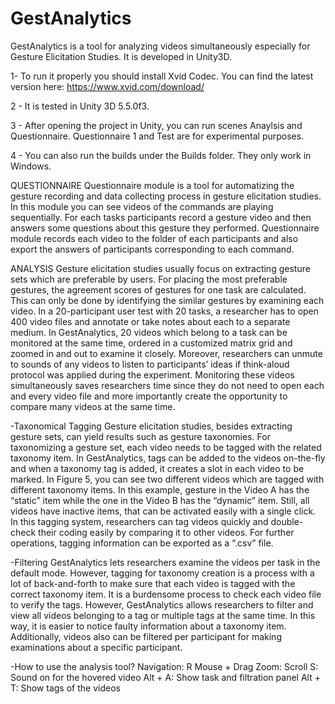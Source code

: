 # GestAnalytics
GestAnalytics is a tool for analyzing videos simultaneously especially for Gesture Elicitation Studies. It is developed in Unity3D.


1- To run it properly you should install Xvid Codec. You can find the latest version here: https://www.xvid.com/download/

2 - It is tested in Unity 3D 5.5.0f3.

3 - After opening the project in Unity, you can run scenes Anaylsis and Questionnaire. Questionnaire 1 and Test are for experimental purposes. 

4 - You can also run the builds under the Builds folder. They only work in Windows.


QUESTIONNAIRE 
Questionnaire module is a tool for automatizing the gesture recording and data collecting process in gesture elicitation studies. In this module you can see videos of the commands are playing sequentially. For each tasks participants record a gesture video and then answers some questions about this gesture they performed. Questionnaire module records each video to the folder of each participants and also export the answers of participants corresponding to each command.

ANALYSIS
Gesture elicitation studies usually focus on extracting gesture sets which are preferable by users. For placing the most preferable gestures, the agreement scores of gestures for one task are calculated. This can only be done by identifying the similar gestures by examining each video. In a 20-participant user test with 20 tasks, a researcher has to open 400 video files and annotate or take notes about each to a separate medium. In GestAnalytics, 20 videos which belong to a task can be monitored at the same time, ordered in a customized matrix grid and zoomed in and out to examine it closely. Moreover, researchers can unmute to sounds of any videos to listen to participants’ ideas if think-aloud protocol was applied during the experiment. Monitoring these videos simultaneously saves researchers time since they do not need to open each and every video file and more importantly create the opportunity to compare many videos at the same time. 

  -Taxonomical Tagging
Gesture elicitation studies, besides extracting gesture sets, can yield results such as gesture taxonomies. For taxonomizing a gesture set, each video needs to be tagged with the related taxonomy item. In GestAnalytics, tags can be added to the videos on-the-fly and when a taxonomy tag is added, it creates a slot in each video to be marked. In Figure 5, you can see two different videos which are tagged with different taxonomy items.  In this example, gesture in the Video A has the “static” item while the one in the Video B has the “dynamic” item. Still, all videos have inactive items, that can be activated easily with a single click. In this tagging system, researchers can tag videos quickly and double-check their coding easily by comparing it to other videos. For further operations, tagging information can be exported as a “.csv” file.

  -Filtering
GestAnalytics lets researchers examine the videos per task in the default mode. However, tagging for taxonomy creation is a process with a lot of back-and-forth to make sure that each video is tagged with the correct taxonomy item. It is a burdensome process to check each video file to verify the tags. However, GestAnalytics allows researchers to filter and view all videos belonging to a tag or multiple tags at the same time. In this way, it is easier to notice faulty information about a taxonomy item. Additionally, videos also can be filtered per participant for making examinations about a specific participant. 

  -How to use the analysis tool?
Navigation: R Mouse + Drag
Zoom: Scroll
S: Sound on for the hovered video
Alt + A: Show task and filtration panel
Alt + T: Show tags of the videos
